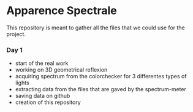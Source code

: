 # Apparence Spectrale
This repository is meant to gather all the files that we could use for the project.

### Day 1
- start of the real work
- working on 3D geometrical reflexion
- acquiring spectrum from the colorchecker for 3 differentes types of lights
- extracting data from the files that are gaved by the spectrum-meter
- saving data on github
- creation of this repository

